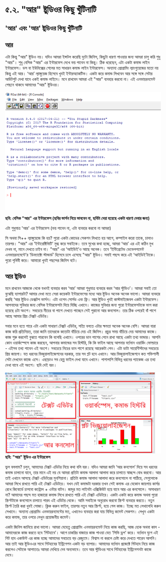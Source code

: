 # ৫.২. "আর" ষ্টুডিওর কিছু খুঁটিনাটি

## 'আর' এবং 'আর' ষ্টুডিওর কিছু খুঁটিনাটি

## আর

এটা কিন্তু "আর" ষ্টুডিও নয়। যদিও আমরা ইন্সটল করেছি দুটো জিনিস, কিছুটা ধারণা পাওয়ার জন্য আমরা চালু করি শুধু "আর"। শুধু বেসিক "আর" এর ইন্টারফেস দেখে ভয় পাবেন না কিন্তু। ঠিক ধরেছেন, এটা একটা কমান্ড লাইন ইন্টারফেস। ডস বা ইউনিক্সের শেলের মত সাধারন কমান্ড লাইন ইন্টারফেস। অন্যান্য প্রোগ্রামিং ল্যাংগুয়েজের মতো নয় কিন্তু এই আর। ‘আর’ ল্যাঙ্গুয়েজ হিসেবে খুবই ইন্টারঅ্যাকটিভ। একটা করে কমান্ড লিখবেন আর সঙ্গে সঙ্গে সেটার আউটপুট দেখা যাবে একই কমান্ড লাইনে। মনে রাখবেন আমরা এই "আর" ব্যবহার করবো না। এই এনভায়রনমেন্ট পেছনে থাকবে আমাদের "আর" ষ্টুডিওর।

![](../.gitbook/assets/r.png)

**ছবি: বেসিক "আর" এর ইন্টারফেস \(ছবির ভার্সন নিয়ে ভাববেন না, ছবিটা দেয়া হয়েছে একটা ধারণা দেবার জন্য\)** 

এটা শুধুমাত্র 'আর' এর ইন্টারফেস \(ভয় পাবেন না, এটা ব্যবহার করবো না আমরা\)

সি অথবা সি++ ল্যাঙ্গুয়েজে কি হয়? পুরো একটা কোডের সেকশন লিখতে হয় আগে, কম্পাইল করো তাকে, চালাও তারপর। "আর" এর ‘ইন্টারেক্টিভিটি’ মুগ্ধ করে সবাইকে। তবে সুখের কথা হচ্ছে, আমরা ‘আর’ এর এই কঠিন মুখ দেখব না, মানে দেখতে চাইব না। "আর" এর ‘আইডিই’ও আছে অনেক। তবে ‘ইন্টিগ্রেটেড ডেভেলপমেন্ট এনভায়রনমেন্টে’র ‘ডিফ্যাক্টো স্টান্ডার্ড’ হিসেবে চলে এসেছে "আর" ষ্টুডিও। সবাই পছন্দ করে এই ‘আইডিই’টাকে। পুরো পৃথিবী করে। আমারো খুবই পছন্দের জিনিস বটে।

## আর ষ্টুডিও

মনে রাখবেন আজকে থেকে যখনই ব্যবহার করব ‘আর’ আমরা শুধুমাত্র ব্যবহার করব ‘আর স্টুডিও’। আমরা সবাই তো বুঝেছি ব্যাপারটা? আমার দেখা মতে সেরা কয়েকটা ইন্টারফেসের মধ্যে আর ষ্টুডিও অনেক অনেক ভালো। আমরা ব্যবহার করছি ‘আর ষ্টুডিও ডেক্সটপ ভার্সন। এটা ওপেন সোর্সড এবং ফ্রি। আর ষ্টুডিও খুবই কাস্টমাইজেবল একটা ইন্টারফেস। আপনাদের সুবিধার জন্য বেসিক ইন্টারফেসটা দিয়ে দিচ্ছি এখানে। কাজের সুবিধার জন্য পুরো ইন্টারফেসটাকে ভাগ করা হয়েছে ৪টা অংশে। সবচেয়ে নীচের বা পাশে দেখতে পাচ্ছেন সেই পুরানো আর কনসোল। তার ঠিক ওপরেই বাঁ পাশে আছে আমার প্রিয় টেক্সট এডিটর।

সবার মনে হতে পারে এটা একটা সাধারণ টেক্সট এডিটর, সত্যি বলতে এটার ক্ষমতা অনেক অনেক বেশি। আমরা যারা কাজ করি প্রতিনিয়ত, তারা জানি তাদেরকে কতোটা বাঁচিয়ে দেয় এই জিনিস। প্রচুর সময় বাঁচিয়ে দেয় আমাদের কাজে। কাজ শুরু করলেই বুঝতে পারবেন কি বলেছি এখানে। ওপরের ডান পাশের পেনে রাখা আছে একটা তথ্য ভান্ডার। আপনি কোন ওয়ার্কস্পেসে কাজ করছেন, আপনার কমান্ডের সব হিস্টরি, কি কি ফাইল আছে আপনার বর্তমান ওয়ার্কিং ফোল্ডারে - এইসব তথ্য পাবেন এই অংশে। সবচেয়ে নিচের ডান পাশে রয়েছে আরেকটা পেন। এটা ডাটা সায়েন্টিস্টদের সবচেয়ে প্রিয় জায়গা। যত ধরনের ভিজুয়ালাইজেশনের দরকার, তার সব প্লট হবে এখানে। আর ভিজুয়ালাইজেশনে কত শক্তিশালী সেটা দেখবেন কাজে এসে। এছাড়াও সব হেল্প ফাইল দেখা যাবে এখানে। পাশাপাশি বিভিন্ন ধরনের প্যাকেজ এর তথ্য দেখা যাবে এই অংশে। ছবি দেই বরং।

![](../.gitbook/assets/33.png)**ছবি: "আর" ষ্টুডিও এর ইন্টারফেস**

ভুল বললাম? চলুন, আমাদের টেক্সট এডিটর নিয়ে কথা বলি বরং। যদিও আমরা জানি ‘আর কনসোল’ দিয়ে সব ধরনের কমান্ড চালানো যাবে, তার মানে এই নয় যে আমরা প্রতিটা কমান্ড আলাদা আলাদা করে চালাতে স্বাচ্ছন্দ বোধ করবো। আর তাই এখানে আসছে টেক্সট এডিটরের মুনশিয়ানা। প্রতিটা কমান্ড আলাদা আলাদা করে কনসোলে না পাঠিয়ে, সেগুলোকে আমরা লিখে রাখতে পারি এই টেক্সট এডিটরে। যখন যেই কমান্ডটা দরকার তখন সেই কমান্ড এর যেকোন জায়গায় কার্সর রেখে কিবোর্ডে চাপবো কন্ট্রোল + এন্টার বাটন। জাদুর মত লাইনটা এক্সিকিউট হয়ে যাবে আর এর কনসোলে। অসাধারণ না? আমাদের পছন্দ মত হাজারো কমান্ড লিখে রাখতে পারি এই টেক্সট এডিটরে। একটা একটা করে কমান্ড অথবা পুরো স্ক্রিপ্টটাকে কনসোলে চালাতে পারব এই এডিটর থেকে। আমি সবাইকে অনুরোধ করবো স্ক্রিপ্ট ব্যবহার করতে। নতুন স্ক্রিপ্ট তৈরি করা খুবই সোজা। ক্লিক করুন ফাইল, তারপর নতুন আর স্ক্রিপ্ট, হয়ে গেল কাজ। ইচ্ছে মত লেখালেখি করুন সেখানে। অন্যান্য প্রোগ্রামিং এনভায়রনমেন্টের মত, এখানেও ব্যবহার করা যায় বিভিন্ন কমেন্ট সেকশন। লেখুন একটা করে কমান্ড, তার ওপরে লেখুন প্রয়োজনীয় কমেন্ট।

একটা জিনিস জানিয়ে রাখা ভালো। আমরা যেহেতু প্রোগ্রামিং এনভায়রনমেন্ট নিয়ে কাজ করছি, আজ হোক অথবা কাল - আমাদেরকে কাজ করতে হবে ‘গিটহাবে’। আগে চাকরির বাজারে কাজ পাওয়া যেত ‘সিভি ড্রপ’ করে। বর্তমান যুগে এই গিট হাব একাউন্ট এর কাজ হচ্ছে আমাদের সবচেয়ে বড় রেজ্যুমে। বিশ্বাস না করলে চেষ্টা করে দেখতে পারেন আপনি। আর তাই আর ষ্টুডিওএর সাথে গিটহাবের ইন্ট্রিগেশন একটা বড় ব্যাপার। আমাদের বর্তমান প্রজেক্টে গিটহাব নিয়ে কাজ করলেও সেটাকে আপাততঃ আমরা দেখিয়ে দেব অন্যভাবে। তবে আর স্টুডিওর সাথে গিটহাবের ইন্ট্রিগেশনটা কাজে দেবে।

